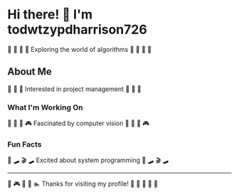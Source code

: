 # Hi there! 👋 I'm todwtzypdharrison726

🚣 🥋 🎳 🎱 Exploring the world of algorithms 🚣 🥋 🎳 🎱

## About Me
🛶 🎳 🏑 Interested in project management 🛶 🎳 🏑

### What I'm Working On
🏏 🌈 🎨 🎮 Fascinated by computer vision 🏏 🌈 🎨 🎮

### Fun Facts
🏑 🛹 🎬 🛹 Excited about system programming 🏑 🛹 🎬 🛹

---
🎯 🎮 🚴 🏑 🏊 Thanks for visiting my profile! 🎣 🎱 🚴 🎪 🎹
